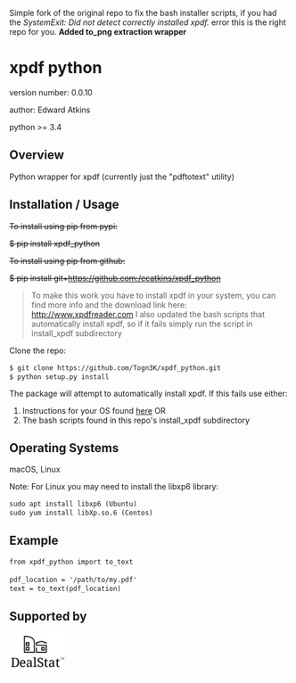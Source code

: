 Simple fork of the original repo to fix the bash installer scripts, if you had the *SystemExit: Did not detect correctly installed xpdf.* error this is the right repo for you.
**Added to_png extraction wrapper**

xpdf python
===============================

version number: 0.0.10

author: Edward Atkins

python >= 3.4

Overview
--------

Python wrapper for xpdf (currently just the "pdftotext" utility)

Installation / Usage
--------------------

~~To install using pip from pypi:~~

~~$ pip install xpdf_python~~

~~To install using pip from github:~~

~~$ pip install git+https://github.com:/ecatkins/xpdf_python~~

> To make this work you have to install xpdf in your system, you can find more info and the download link here: http://www.xpdfreader.com 
> I also updated the bash scripts that automatically install xpdf, so if it fails simply run the script in install_xpdf subdirectory

Clone the repo:

    $ git clone https://github.com/Togn3K/xpdf_python.git
    $ python setup.py install

The package will attempt to automatically install xpdf. If this fails use either:
1. Instructions for your OS found [here](http://www.xpdfreader.com) OR
2. The bash scripts found in this repo's install_xpdf subdirectory


Operating Systems
------------

macOS, Linux

Note: For Linux you may need to install the libxp6 library:

    sudo apt install libxp6 (Ubuntu)
    sudo yum install libXp.so.6 (Centos)

Example
-------

    from xpdf_python import to_text

    pdf_location = '/path/to/my.pdf'
    text = to_text(pdf_location)

Supported by
------------

<a href = "http://dealstatrei.com"><img src="dealstat-logo.png" width="100"> </a>


